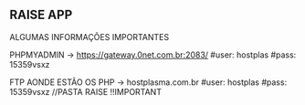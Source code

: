 ## RAISE  APP

ALGUMAS INFORMAÇÕES IMPORTANTES

PHPMYADMIN ->  https://gateway.0net.com.br:2083/
                #user: hostplas
                #pass: 15359vsxz

FTP AONDE ESTÃO OS PHP -> hostplasma.com.br
                #user: hostplas
                #pass: 15359vsxz //PASTA RAISE !!IMPORTANT